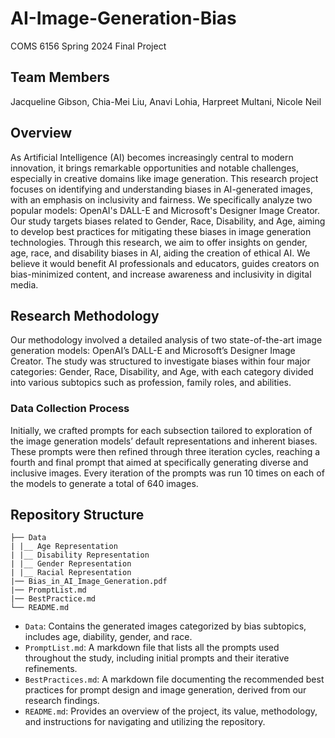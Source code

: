 # AI-Image-Generation-Bias
COMS 6156 Spring 2024 Final Project
## Team Members
Jacqueline Gibson, Chia-Mei Liu, Anavi Lohia, Harpreet Multani, Nicole Neil

## Overview
As Artificial Intelligence (AI) becomes increasingly central to modern innovation, it brings remarkable opportunities and notable challenges, especially in creative domains like image generation. This research project focuses on identifying and understanding biases in AI-generated images, with an emphasis on inclusivity and fairness. We specifically analyze two popular models: OpenAI's DALL-E and Microsoft's Designer Image Creator. Our study targets biases related to Gender, Race, Disability, and Age, aiming to develop best practices for mitigating these biases in image generation technologies. 
Through this research, we aim to offer insights on gender, age, race, and disability biases in AI, aiding the creation of ethical AI. We believe it would benefit AI professionals and educators, guides creators on bias-minimized content, and increase awareness and inclusivity in digital media.

## Research Methodology
Our methodology involved a detailed analysis of two state-of-the-art image generation models: OpenAI’s DALL-E and Microsoft’s Designer Image Creator. The study was structured to investigate biases within four major categories: Gender, Race, Disability, and Age, with each category divided into various subtopics such as profession, family roles, and abilities.

### Data Collection Process
Initially, we crafted prompts for each subsection tailored to exploration of the image generation models’ default representations and inherent biases. These prompts were then refined through three iteration cycles, reaching a fourth and final prompt that aimed at specifically generating diverse and inclusive images. Every iteration of the prompts was run 10 times on each of the models to generate a
total of 640 images.

## Repository Structure
```
├── Data
| |__ Age Representation
| |__ Disability Representation
| |__ Gender Representation
| |__ Racial Representation
|── Bias_in_AI_Image_Generation.pdf
|── PromptList.md
|── BestPractice.md
└── README.md
```
* `Data`: Contains the generated images categorized by bias subtopics, includes age, diability, gender, and race.
* `PromptList.md`: A markdown file that lists all the prompts used throughout the study, including initial prompts and their iterative refinements.
* `BestPractices.md`: A markdown file documenting the recommended best practices for prompt design and image generation, derived from our research findings.
* `README.md`: Provides an overview of the project, its value, methodology, and instructions for navigating and utilizing the repository.
